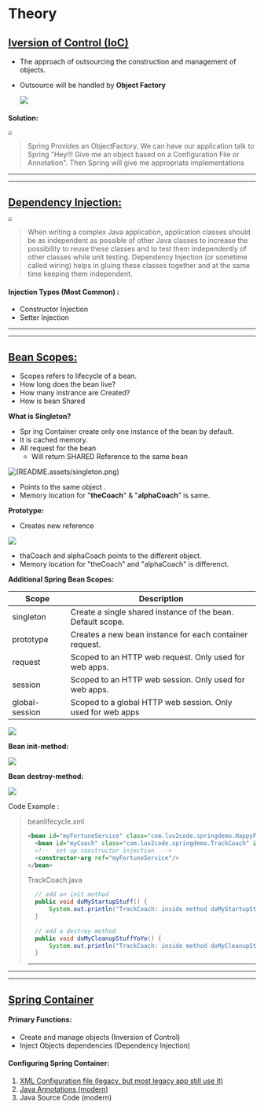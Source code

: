 # Theory

## <u>Iversion of Control (IoC)</u>

- The approach of outsourcing the construction and management of objects.

- Outsource will be handled by **Object Factory**

  

  ![](https://githubpictures.000webhostapp.com/pictures/IoC1.png)

  

#### Solution:

<img src="https://githubpictures.000webhostapp.com/pictures/ObjectFactory_IoC.png" style="zoom:50%;" />

> Spring Provides an ObjectFactory. We can have our application talk to Spring "Hey!!! Give me an object based on a Configuration File or Annotation". Then Spring will give me appropriate implementations  





****

****



## <u>Dependency Injection:</u>



<img src="https://githubpictures.000webhostapp.com/pictures/DI.png" style="zoom:50%;" />



> When writing a complex Java application, application classes should be as independent as possible of other Java classes to increase the possibility to reuse these classes and to test them independently of other classes while unit testing. Dependency Injection (or sometime called wiring) helps in gluing these classes together and at the same time keeping them independent.



#### **Injection Types (Most Common) :**

- Constructor Injection
- Setter Injection



****

****



## <u>Bean Scopes:</u>

- Scopes refers to lifecycle of a bean.
- How long does the bean live?
- How many instrance are Created?
- How is bean Shared



**What is Singleton?**

- Spr  ing Container create only one instance of the bean by default.
- It is cached memory.
- All request for the bean 
  - Will return SHARED Reference to the same bean





![(README.assets/singleton.png)](https://githubpictures.000webhostapp.com/pictures/singleton.png)

- Points to the same object .
- Memory location for "**theCoach**" & "**alphaCoach**" is same.

**Prototype:**

- Creates new reference 

![](https://githubpictures.000webhostapp.com/pictures/prototype.png)

- thaCoach and alphaCoach points to the different object.
- Memory location for "theCoach" and "alphaCoach" is differenct.



 **Additional Spring Bean Scopes:**

| Scope          | Description                                                 |
| -------------- | ----------------------------------------------------------- |
| singleton      | Create a single shared instance of the bean. Default scope. |
| prototype      | Creates a new bean instance for each container request.     |
| request        | Scoped to an HTTP web request. Only used for web apps.      |
| session        | Scoped to an HTTP web session. Only used for web apps.      |
| global-session | Scoped to a global HTTP web session. Only used for web apps |

 ![](https://githubpictures.000webhostapp.com/pictures/beanlifecycle.png)



**Bean init-method:**

![](https://githubpictures.000webhostapp.com/pictures/init-method.png)



**Bean destroy-method:**

![](https://githubpictures.000webhostapp.com/pictures/destroy-method.png)





Code Example :

> beanlifecycle.xml
>
> ```xml
> <bean id="myFortuneService" class="com.luv2code.springdemo.HappyFortuneService"> </bean>
> 	<bean id="myCoach" class="com.luv2code.springdemo.TrackCoach" init-method="doMyStartupStuff" destroy-method="doMyCleanupStuffYoYo">
> 	<!--  set up constructor injection  -->
> 	<constructor-arg ref="myFortuneService"/>
> </bean>
> ```
>
> 
>
> TrackCoach.java
>
> ```java
> 	// add an init method
> 	public void doMyStartupStuff() {
> 		System.out.println("TrackCoach: inside method doMyStartupStuff");
> 	}
> 	
> 	// add a destroy method
> 	public void doMyCleanupStuffYoYo() {
> 		System.out.println("TrackCoach: inside method doMyCleanupStuffYoYo");		
> 	}
> ```
>
> ****



****

****



## <u>Spring Container</u>

#### Primary Functions:

- Create and manage objects (Inversion of Control)
- Inject Objects dependencies (Dependency Injection)

#### Configuring Spring Container: 

1. [XML Configuration file (legacy, but most legacy app still use it)](https://github.com/touhid-jisan/Spring-Hibernate/blob/master/Practice/XML%20Configuration%20Spring%20Container.md)
2. [Java Annotations (modern)](https://github.com/touhid-jisan/Spring-Hibernate/blob/master/Practice/Java%20Annotations%20(modern).md)
3. Java Source Code (modern)

